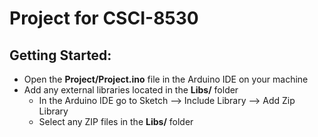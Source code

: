 # Project for CSCI-8530

## Getting Started:
- Open the **Project/Project.ino** file in the Arduino IDE on your machine
- Add any external libraries located in the **Libs/** folder
    - In the Arduino IDE go to Sketch --> Include Library --> Add Zip Library
    - Select any ZIP files in the **Libs/** folder
